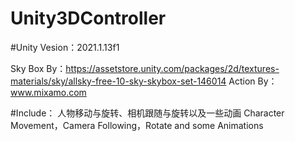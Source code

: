 # Unity3DController
#Unity Vesion：2021.1.13f1

Sky Box By：https://assetstore.unity.com/packages/2d/textures-materials/sky/allsky-free-10-sky-skybox-set-146014
Action By：www.mixamo.com

#Include：
人物移动与旋转、相机跟随与旋转以及一些动画
Character Movement，Camera Following，Rotate and some Animations

